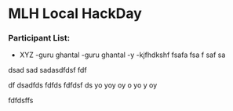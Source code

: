 # MLH Local HackDay

### Participant List:
- XYZ
-guru ghantal
-guru ghantal
-y
-kjfhdkshf
fsafa
fsa
f
saf
sa

dsad
sad
sadasdfdsf
fdf

df
dsadfds
fdfds
fdfdsf
ds
yo
yoy
oy
o
yo
y
oy

fdfdsffs